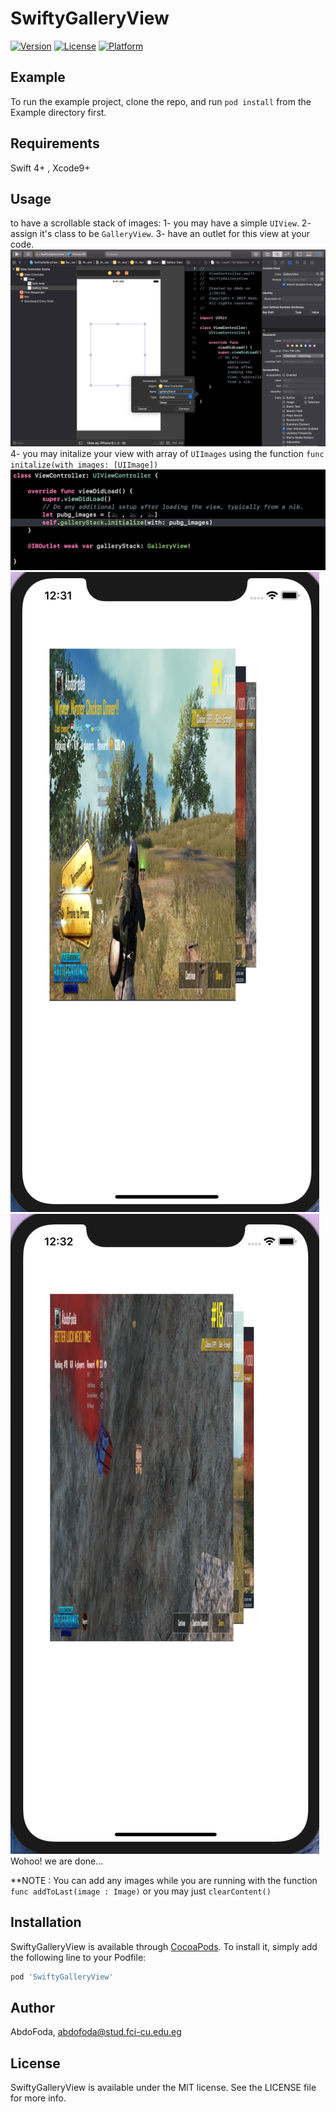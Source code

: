 # SwiftyGalleryView

[![Version](https://img.shields.io/cocoapods/v/SwiftyGalleryView.svg?style=flat)](https://cocoapods.org/pods/SwiftyGalleryView)
[![License](https://img.shields.io/cocoapods/l/SwiftyGalleryView.svg?style=flat)](https://cocoapods.org/pods/SwiftyGalleryView)
[![Platform](https://img.shields.io/cocoapods/p/SwiftyGalleryView.svg?style=flat)](https://cocoapods.org/pods/SwiftyGalleryView)

## Example

To run the example project, clone the repo, and run `pod install` from the Example directory first.

## Requirements
Swift 4+ , Xcode9+

## Usage
to have a scrollable stack of images:
1- you may have a simple `UIView`.
2- assign it's class to be `GalleryView`.
3- have an outlet for this view at your code.
![alt text](https://github.com/AbdoFoda/SwiftyGalleryView/blob/master/screenshoots/codeScreenShoot.png)
4- you may initalize your view with array of `UIImages` using the function `func initalize(with images: [UIImage])`
![alt_text](https://github.com/AbdoFoda/SwiftyGalleryView/blob/master/screenshoots/codeScreenshoot2.png)
![alt_text](https://github.com/AbdoFoda/SwiftyGalleryView/blob/master/screenshoots/iPhoneScreenshoot1.png)
![alt_text](https://github.com/AbdoFoda/SwiftyGalleryView/blob/master/screenshoots/iPhoneScreenshoot2.png)
Wohoo! we are done...


**NOTE : You can add any images while you are running with the function `func addToLast(image : Image)` or you may just `clearContent()`

## Installation

SwiftyGalleryView is available through [CocoaPods](https://cocoapods.org). To install
it, simply add the following line to your Podfile:

```ruby
pod 'SwiftyGalleryView'
```

## Author

AbdoFoda, abdofoda@stud.fci-cu.edu.eg

## License

SwiftyGalleryView is available under the MIT license. See the LICENSE file for more info.
